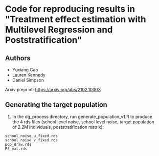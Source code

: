 # Code for reproducing results in "Treatment effect estimation with Multilevel Regression and Poststratification"

## Authors

- Yuxiang Gao
- Lauren Kennedy
- Daniel Simpson

Arxiv preprint: https://arxiv.org/abs/2102.10003

## Generating the target population 

1. In the dg_process directory, run generate_population_v1.R to produce the 4 rds files (school level noise, school level noise, target population of 2.2M individuals, poststratification matrix):

```
school_noise_u_fixed.rds
school_noise_v_fixed.rds
pop_draw.rds
PS_mat.rds
```
